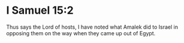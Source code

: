 # I Samuel 15:2

Thus says the Lord of hosts, I have noted what Amalek did to Israel in opposing them on the way when they came up out of Egypt.
